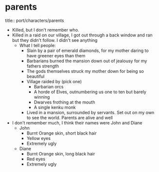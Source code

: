 # parents

title:: port/characters/parents

- Killed, but I don't remember who.
- Killed in a raid on our village, I got out through a back window and ran but they didn't follow. I didn't see anything
	- What I tell people:
		- Slain by a pair of emerald diamonds, for my mother daring to have greener eyes than them
		- Barbarians burned the mansion down out of jealousy for my fathers strength
		- The gods themselves struck my mother down for being so beautiful
		- Village raided by (pick one)
			- Barbarian orcs
			- A horde of Elves, outnumbering us one to ten but barely winning
			- Dwarves frothing at the mouth
			- A single kenku monk
		- Lived in a mansion, surrounded by servants. Set out on my own to see the world. Parents are alive and well
- I don't remember much, I think their names were John and Diane
	- John
		- Burnt Orange skin, short black hair
		- Yellow eyes
		- Extremely ugly
	- Diane
		- Burnt Orange skin, long black hair
		- Red eyes
		- Extremely ugly
